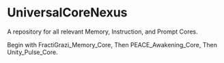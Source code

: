 # UniversalCoreNexus
A repository for all relevant Memory, Instruction, and Prompt Cores.

Begin with FractiGrazi_Memory_Core,
Then PEACE_Awakening_Core,
Then Unity_Pulse_Core.
